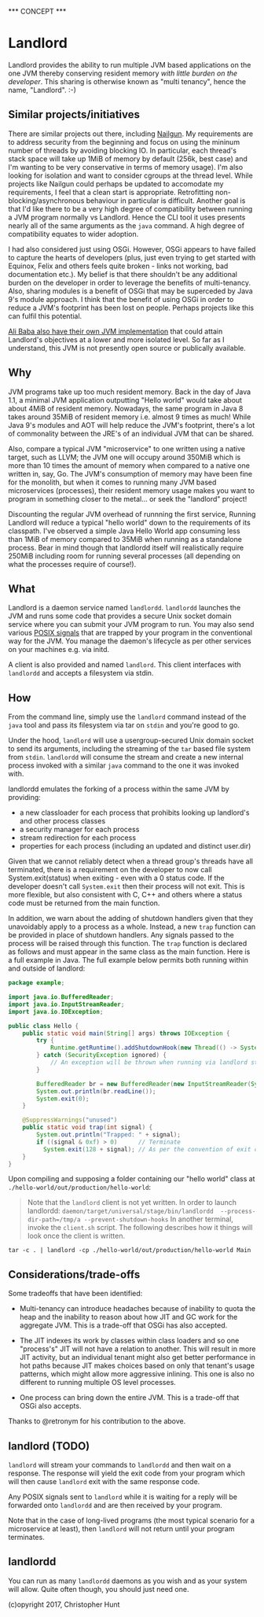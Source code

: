 *** CONCEPT ***

# Landlord
Landlord provides the ability to run multiple JVM based applications on the one JVM thereby conserving resident memory *with little burden on the developer*. This sharing is otherwise known as "multi tenancy", hence the name, "Landlord". :-)

## Similar projects/initiatives
There are similar projects out there, including [Nailgun](https://github.com/martylamb/nailgun#nailgun). My requirements are to address security from the beginning and focus on using the mininum number of threads by avoiding blocking IO. In particular, each thread's stack space will take up 1MiB of memory by default (256k, best case) and I'm wanting to be very conservative in terms of memory usage). I'm also looking for isolation and want to consider cgroups at the thread level. While projects like Nailgun could perhaps be updated to accomodate my requirements, I feel that a clean start is appropriate. Retrofitting non-blocking/asynchronous behaviour in particular is difficult. Another goal is that I'd like there to be a very high degree of compatibility between running a JVM program normally vs Landlord. Hence the CLI tool it uses presents nearly all of the same arguments as the `java` command. A high degree of compatibility equates to wider adoption.

I had also considered just using OSGi. However, OSGi appears to have failed to capture the hearts of developers (plus, just even trying to get started with Equinox, Felix and others feels quite broken - links not working, bad documentation etc.). My belief is that there shouldn't be any additional burden on the developer in order to leverage the benefits of multi-tenancy. Also, sharing modules is a benefit of OSGi that may be superceded by Java 9's module approach. I think that the benefit of using OSGi in order to reduce a JVM's footprint has been lost on people. Perhaps projects like this can fulfil this potential.

[Ali Baba also have their own JVM implementation](https://www.youtube.com/watch?v=X4tmr3nhZRg) that could attain Landlord's objectives at a lower and more isolated level. So far as I understand, this JVM is not presently open source or publically available.

## Why
JVM programs take up too much resident memory. Back in the day of Java 1.1, a minimal JVM application outputting "Hello world" would take about about 4MiB of resident memory. Nowadays, the same program in Java 8 takes around 35MiB of resident memory i.e. almost 9 times as much! While Java 9's modules and AOT will help reduce the JVM's footprint, there's a lot of commonality between the JRE's of an individual JVM that can be shared.

Also, compare a typical JVM "microservice" to one written using a native target, such as LLVM; the JVM one will occupy around 350MiB which is more than 10 times the amount of memory when compared to a native one written in, say, Go. The JVM's consumption of memory may have been fine for the monolith, but when it comes to running many JVM based microservices (processes), their resident memory usage makes you want to program in something closer to the metal... or seek the "landlord" project!

Discounting the regular JVM overhead of runnning the first service, Running Landlord will reduce a typical "hello world" down to the requirements of its classpath. I've observed a simple Java Hello World app consuming less than 1MiB of memory compared to 35MiB when running as a standalone process. Bear in mind though that landlordd itself will realistically require 250MiB including room for running several processes (all depending on what the processes require of course!). 

## What
Landlord is a daemon service named `landlordd`. `landlordd` launches the JVM and runs some code that provides a secure Unix socket domain service where you can submit your JVM program to run. You may also send various [POSIX signals](https://en.wikipedia.org/wiki/Signal_(IPC)) that are trapped by your program in the conventional way for the JVM. You manage the daemon's lifecycle as per other services on your machines e.g. via initd. 

A client is also provided and named `landlord`. This client interfaces with `landlordd` and accepts a filesystem via stdin.

## How
From the command line, simply use the `landlord` command instead of the `java` tool and pass its filesystem via tar on `stdin` and you're good to go.

Under the hood, `landlord` will use a usergroup-secured Unix domain socket to send its arguments, including the streaming of the `tar` based file system from `stdin`. `landlordd` will consume the stream and create a new internal process invoked with a similar `java` command to the one it was invoked with. 

landlordd emulates the forking of a process within the same JVM by providing:
* a new classloader for each process that prohibits looking up landlord's and other process classes
* a security manager for each process
* stream redirection for each process
* properties for each process (including an updated and distinct user.dir)

Given that we cannot reliably detect when a thread group's threads have all terminated, there is a requirement on the developer to now call System.exit(status) when exiting - even with a 0 status code. If the developer doesn't call `System.exit` then their process will not exit. This is more flexible, but also consistent with C, C++ and others where a status code must be returned from the main function.

In addition, we warn about the adding of shutdown handlers given that they unavoidably apply to a process as a whole. Instead, a new `trap` function can be provided in place of shutdown handlers. Any signals passed to the process will be raised through this function. The `trap` function is declared as follows and must appear in the same class as the main function. Here is a full example in Java. The full example below permits both running within and outside of landlord:

```java
package example;

import java.io.BufferedReader;
import java.io.InputStreamReader;
import java.io.IOException;

public class Hello {
    public static void main(String[] args) throws IOException {
        try {
            Runtime.getRuntime().addShutdownHook(new Thread(() -> System.out.println("Shutdown trapped")));
        } catch (SecurityException ignored) {
            // An exception will be thrown when running via landlord started with --prevent-shutdown-hooks
        }

        BufferedReader br = new BufferedReader(new InputStreamReader(System.in));
        System.out.println(br.readLine());
        System.exit(0);
    }

    @SuppressWarnings("unused")
    public static void trap(int signal) {
        System.out.println("Trapped: " + signal);
        if ((signal & 0xf) > 0)      // Terminate
          System.exit(128 + signal); // As per the convention of exit codes
    }
}
```

Upon compiling and supposing a folder containing our "hello world" class at `./hello-world/out/production/hello-world`:

> Note that the `landlord` client is not yet written. In order to launch landlordd:
> `daemon/target/universal/stage/bin/landlordd  --process-dir-path=/tmp/a --prevent-shutdown-hooks`
> In another terminal, invoke the `client.sh` script. The following describes how it things will look once the 
> client is written.

```
tar -c . | landlord -cp ./hello-world/out/production/hello-world Main
```

## Considerations/trade-offs

Some tradeoffs that have been identified:

* Multi-tenancy can introduce headaches because of inability to quota the heap and the inability to reason about how JIT and GC work for the aggregate JVM. This is a trade-off that OSGi has also accepted.

* The JIT indexes its work by classes within class loaders and so one "process's" JIT will not have a relation to another. This will result in more JIT activity, but an individual tenant might also get better performance in hot paths because JIT makes choices based on only that tenant's usage patterns, which might allow more aggressive inlining. This one is also no different to running multiple OS level processes.

* One process can bring down the entire JVM. This is a trade-off that OSGi also accepts.

Thanks to @retronym for his contribution to the above.

## landlord (TODO)
`landlord` will stream your commands to `landlordd` and then wait on a response. The response will yield the exit code from your program which will then cause `landlord` exit with the same response code.

Any POSIX signals sent to `landlord` while it is waiting for a reply will be forwarded onto `landlordd` and are then received by your program.

Note that in the case of long-lived programs (the most typical scenario for a microservice at least), then `landlord` will not return until your program terminates.

## landlordd
You can run as many `landlordd` daemons as you wish and as your system will allow. Quite often though, you should just need one.

(c)opyright 2017, Christopher Hunt
